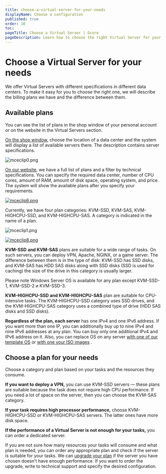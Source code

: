 ```yaml
---
title: choose-a-virtual-server-for-your-needs
displayName: Choose a configuration
published: true
order: 10
toc:
pageTitle: Choose a Virtual Server | Gcore
pageDescription: Learn how to choose the right Virtual Server for your needs. Compare plans, specifications, and performance levels. 
---
```

# Choose a Virtual Server for your needs

We offer Virtual Servers with different specifications in different data centers. To make it easy for you to choose the right one, we will describe the billing plans we have and the difference between them.

## Available plans

You can see the list of plans in the shop window of your personal account or on the website in the Virtual Servers section.

<a href="https://hosting.gcore.com/billmgr" target="_blank">On the shop window</a>, choose the location of a data center and the system will display a list of available servers there. The description contains server specifications.

<img src="https://assets.gcore.pro/docs/hosting/virtual-servers/before-purchase/choose-a-virtual-server-for-your-needs/13261707578641.png" alt="mceclip0.png">

<a href="https://gcore.com/hosting/vds" target="_blank">On our website</a>, we have a full list of plans and a filter by technical specifications. You can specify the required data center, number of CPU cores, amount of RAM, amount of disk space, operating system, and price. The system will show the available plans after you specify your requirements.

[<img src="https://assets.gcore.pro/docs/hosting/virtual-servers/before-purchase/choose-a-virtual-server-for-your-needs/mceclip6.png" alt="mceclip6.png">](https://assets.gcore.pro/docs/hosting/virtual-servers/before-purchase/choose-a-virtual-server-for-your-needs/mceclip6.png)

Currently, we have four plan categories: KVM-SSD, KVM-SAS, KVM-HIGHCPU-SSD, and KVM-HIGHCPU-SAS. A category is indicated in the name of a plan.

<img src="https://assets.gcore.pro/docs/hosting/virtual-servers/before-purchase/choose-a-virtual-server-for-your-needs/13261722905233.png" alt="mceclip1.png">

[<img src="https://assets.gcore.pro/docs/hosting/virtual-servers/before-purchase/choose-a-virtual-server-for-your-needs/mceclip8.png" alt="mceclip8.png">](https://assets.gcore.pro/docs/hosting/virtual-servers/before-purchase/choose-a-virtual-server-for-your-needs/mceclip8.png)

**KVM-SSD** **and KVM-SAS** plans are suitable for a wide range of tasks. On such servers, you can deploy VPN, Apache, NGINX, or a game server. The difference between them is in the type of disk: KVM-SSD has SSD disks, and KVM-SAS has HDD SAS disks along with SSD disks (SSD is used for caching) the size of the drive in this category is usually larger.

Please note Windows Server OS is available for any plan except KVM-SSD-1, KVM-SSD-2 и KVM-SSD-3.

**KVM-HIGHCPU-SSD and KVM-HIGHCPU-SAS** plan are suitable for CPU-intensive tasks. The KVM-HIGHCPU-SSD category uses SSD drives, and the KVM-HIGHCPU-SAS category uses a combined type of drive (HDD SAS disks and SSD disks).

**Regardless of the plan, each server** has one IPv4 and one IPv6 address. If you want more than one IP, you can additionally buy up to nine IPv4 and nine IPv6 addresses at any plan. You can buy only one additional IPv4 and IPv6 address on it. Also, you can replace OS on any server <a href="https://gcore.com/docs/hosting/virtual-servers/manage/operating-system/install-a-linux-os-from-a-template" target="_blank">with one of our template OS</a> or <a href="https://gcore.com/docs/hosting/virtual-servers/manage/operating-system/install-a-linux-os-from-your-iso-image" target="_blank">with one your ISO images</a> .

## Choose a plan for your needs

Choose a category and plan based on your tasks and the resources they consume.

**If you want to deploy a VPN,** you can use KVM-SSD servers — these plans are suitable because the task does not require high CPU performance. If you need a lot of space on the server, then you can choose the KVM-SAS category.

**If your task requires high processor performance,** choose KVM-HIGHCPU-SSD or KVM-HIGHCPU-SAS servers. The latter ones have more disk space.

**If the performance of a Virtual Server is not enough for your tasks,** you can order a dedicated server.

If you are not sure how many resources your tasks will consume and what plan is needed, you can order any appropriate plan and check if the server is suitable for your tasks. We can  <a href="https://gcore.com/docs/hosting/virtual-servers/upgrade-your-virtual-server" target="_blank">upgrade your plan</a> if the server you have chosen doesn't have enough performance. If you want to order the upgrade, write to technical support and specify the desired configuration.
